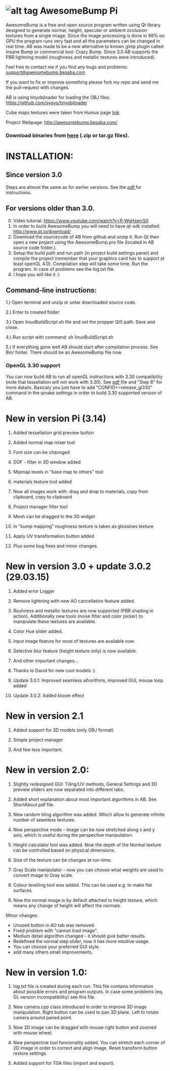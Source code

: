 
![alt tag](https://github.com/kmkolasinski/AwesomeBump/blob/master/Sources/resources/githubimage2.jpg)
AwesomeBump  Pi 
===========

AwesomeBump is a free and open source program written using Qt library designed to generate normal, height, specular or ambient occlusion textures from a single image. Since the image processing is done in 99% on GPU the program runs very fast and all the parameters can be changed in real time. AB was made to be a new alternative to known gimp plugin called Insane Bump or commercial tool: Crazy Bump. Since 3.0 AB supports the PBR lightning model (roughness and metallic textures were introduced).

Feel free to contact me if you find any bugs and problems: support@awesomebump.besaba.com

If you want to fix or improve something please fork my repo and send me the pull-request with changes. 

AB is using tinyobjloader for loading the OBJ files: https://github.com/syoyo/tinyobjloader

Cube maps textures were taken from Humus page [link](http://www.humus.name/index.php?page=Textures) 

Project Webpage: http://awesomebump.besaba.com/

### Download binaries from [here](https://github.com/kmkolasinski/AwesomeBump/releases) (.zip or tar.gz files). 



INSTALLATION:
============
## Since version 3.0 
Steps are almost the same as for earlier versions.
See the [pdf ](https://github.com/kmkolasinski/AwesomeBump/releases/download/BuildingAB/BuildingInstruction.pdf) for instructions.



## For versions older than 3.0.

0. Video tutorial: https://www.youtube.com/watch?v=R-WgHserrS0
1. In order to build AwesomeBump you will need to have qt-sdk installed: http://www.qt.io/download/ 
2. Download the sourcecode of AB from github and unzip it. Run Qt then open a new project using the AwesomeBump.pro file (located in AB source code folder.). 
3. Setup the build path and run path (in project build settings panel) and compile the project (remember that your graphics card has to support at least openGL 4.0). Compilation step will take some time. Run the program. In case of problems see the log.txt file.
4. I hope you will like it :)

## Command-line instructions:

1.) Open terminal and unzip or untar downloaded source code.

2.) Enter to created folder

3.) Open linuxBuildScript.sh file and set the propper Qt5 path. Save and close.

4.) Run script with command: sh linuxBuildScript.sh

5.) If everything gone well AB should start after compilation process. See Bin/ folder. There should be an AwesomeBump file now.

### OpenGL 3.30 support
You can now build AB to run all openGL instructions with 3.30 compatibility (note that tessellation will not work with 3.30). See [pdf ](https://github.com/kmkolasinski/AwesomeBump/releases/download/BuildingAB/BuildingInstruction.pdf) file and "Step 8" for more datails. Basicaly you just have to add "CONFIG+=release_gl330" command in the qmake settings in order to build 3.30  supported version of AB. 

New in version Pi (3.14) 
===========
1) Added tessellation grid preview button

2) Added normal map mixer tool

3) Font size can be channged

4) DOF - filter in 3D window added

5) Mipmap levels in "base map to others" tool

6) materials texture tool added

7) Now all images work with: drag and drop to materials, copy from clipboard, copy to clipboard

8) Project manager filter tool

9) Mesh can be dragged to the 3D widget

10) In "bump mapping" roughness texture is taken as glossines texture

11) Apply UV transformation button added

12) Plus some bug fixes and minor changes.

New in version 3.0 + update 3.0.2 (29.03.15)
===========
1) Added error Logger

2) Remove lightning with new AO cancellation feature added.

3) Rouhness and metallic textures are now supported (PBR shading in action). Additionally new tools (noise filter and color picker) to manipulate these textures are available.

4) Color Hue slider added.

5) Input image feature for most of textures are available now.

6) Selective blur feature (height texture only) is now available.

7) And other important changes...

8) Thanks to David for new cool models :)

9) Update 3.0.1: Improved seamless alhorithms, improved GUI, mouse loop added

10) Update 3.0.2: Added bloom effect

New in version 2.1
===========
1) Added support for 3D models (only OBJ format)

2) Simple project manager

3) And few less important.


New in version 2.0:
============
1) Slightly redesigned GUI: Tiling/UV methods, General Settings and 3D
   preview sliders are now separated into different tabs.
   
2) Added short explanation about most important algorithms in AB. See ShortAbout.pdf file.

3) New random tiling algorithm was added. Which allow to generate 
   infinite number of seamless textures.
   
4) New perspective mode - image can be now stretched along x and y axis,
   which is useful during the perspective manipulation.
   
5) Height calculator tool was added. Now the depth of the Normal texture
   can be controlled based on physical dimensions.
   
6) Size of the texture can be changes at run-time.

7) Gray Scale manipulator - now you can choose what weights are used to
   convert image to Gray scale.
   
8) Colour levelling tool was added. This can be used e.g. to make flat
   surfaces.
   
9) Now the normal image is by default attached to height texture, which
   means any change of height will affect the normals.
   

Minor changes:
- Unused button in AO tab was removed.
- Fixed problem with "cannot load image".
- Medium detail algorithm changed - it should give better results.
- Redefined the normal step slider, now it has more intuitive usage.
- You can choose your preferred GUI style.
- add many others small improvements.


New in version 1.0:
============
1) log.txt file is created during each run. This file contains
   information about possible errors and program outputs. In case some
   problems (eq. GL version incompatibility) see this file.
   
2) New camera.cpp class introduced in order to improve 3D image
   manipulation. Right button can be used to pan 3D plane. Left to rotate
   camera around paned point.
   
3) Now 2D image can be dragged with mouse right button  and zoomed with
   mouse wheel.
   
4) New perspective tool funcionality added. You can stretch each corner
   of 2D image in order to correct and align image. Reset transform button
   restore settings.
   
5)  Added support for TGA files (import and export).



